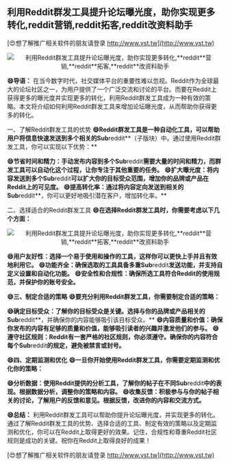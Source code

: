 ## **利用Reddit群发工具提升论坛曝光度，助你实现更多转化,**reddit**营销,**reddit**拓客,**reddit**改资料助手**

[😍想了解推广相关软件的朋友请登录 http://www.vst.tw](http://www.vst.tw)

 <center><img src="https://vst.tw/MP4/tuiguang/png/7.png" alt="利用Reddit群发工具提升论坛曝光度，助你实现更多转化,**reddit**营销,**reddit**拓客,**reddit**改资料助手"></center>

**😄导语：**
在当今数字时代，社交媒体平台的重要性难以忽视。Reddit作为全球最大的论坛社区之一，为用户提供了一个广泛交流和讨论的平台。而要在Reddit上获得更多的曝光度并实现更多的转化，利用Reddit群发工具成为一种有效的策略。本文将介绍如何利用Reddit群发工具来增加论坛曝光度，从而帮助你获得更多的转化。

一、了解Reddit群发工具的优势
**😄Reddit群发工具是一种自动化工具，可以帮助用户将信息快速发送到多个相关的Sub**reddit**（子版块）中。通过使用Reddit群发工具，你可以实现以下优势：**

**😄节省时间和精力：手动发布内容到多个Sub**reddit**需要大量的时间和精力，而群发工具可以自动化这个过程，让你专注于其他重要的任务。**
**😄扩大曝光度：将内容发送到多个Sub**reddit**可以扩大你的目标受众范围，增加你的品牌或产品在Reddit上的可见度。**
**😄提高转化率：通过将内容定向发送到相关的Sub**reddit**，你可以更好地吸引潜在客户，增加转化率。**

二、选择适合的Reddit群发工具
**😄在选择Reddit群发工具时，你需要考虑以下几个方面：**

 <center><img src="https://vst.tw/MP4/tuiguang/png/6.png" alt="利用Reddit群发工具提升论坛曝光度，助你实现更多转化,**reddit**营销,**reddit**拓客,**reddit**改资料助手"></center>

**😄用户友好性：选择一个易于使用和操作的工具，这样你可以更快上手并且有效地利用它。**
**😄功能齐全：确保选取的工具具备多重Sub**reddit**发送功能，并支持自定义设置和自动化功能。**
**😄安全性和合规性：确保所选工具符合Reddit的使用规范，并保护你的账号安全。**

**😄三、制定合适的策略**
**😄要充分利用Reddit群发工具，你需要制定合适的策略：**

**😄确定目标受众：了解你的目标受众是关键。选择与你的品牌或产品相关的Sub**reddit**，并确保你的内容能够吸引该目标受众。**
**😄内容质量和价值：确保你发布的内容有足够的质量和价值，能够吸引读者的兴趣并激发他们的参与。**
**😄遵守社区规则：Reddit有一套严格的社区规则，你必须遵守。确保你的内容符合每个Sub**reddit**的规定，避免被禁言或封号。**

**😄四、定期监测和优化**
**😄一旦你开始使用Reddit群发工具，你需要定期监测和优化你的策略：**

**😄分析数据：使用Reddit提供的分析工具，了解你的帖子在不同Sub**reddit**中的表现。根据数据分析，调整你的策略和内容。**
**😄收集反馈：积极参与与你的帖子相关的讨论，了解用户的反馈和意见。根据反馈，改进你的内容和交流方式。**

**😄总结：**
利用Reddit群发工具可以帮助你提升论坛曝光度，并实现更多的转化。通过了解Reddit群发工具的优势、选择合适的工具、制定有效的策略以及定期监测和优化，你可以在Reddit上取得更好的效果。记住，合规性和尊重Reddit社区规则是成功的关键。祝你在Reddit上取得良好的成果！

[😍想了解推广相关软件的朋友请登录 http://www.vst.tw](http://www.vst.tw)



